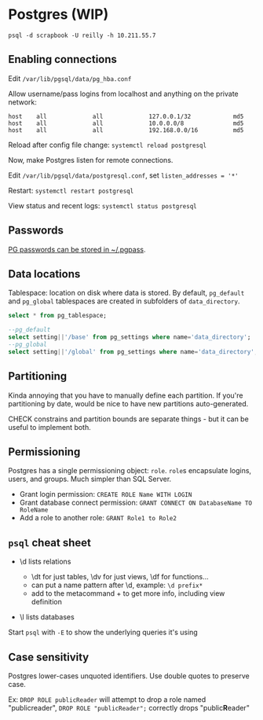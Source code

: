 # Postgres (WIP)

`psql -d scrapbook -U reilly -h 10.211.55.7`

## Enabling connections

Edit `/var/lib/pgsql/data/pg_hba.conf`

Allow username/pass logins from localhost and anything on the private network: 
```
host    all             all             127.0.0.1/32            md5
host    all             all             10.0.0.0/8              md5
host    all             all             192.168.0.0/16          md5
```

Reload after config file change: `systemctl reload postgresql`


Now, make Postgres listen for remote connections.

Edit `/var/lib/pgsql/data/postgresql.conf`, set `listen_addresses = '*'`

Restart: `systemctl restart postgresql`

View status and recent logs: `systemctl status postgresql`

## Passwords

[PG passwords can be stored in ~/.pgpass](https://www.postgresql.org/docs/8.3/libpq-pgpass.html).

## Data locations

Tablespace: location on disk where data is stored. By default, `pg_default` and `pg_global` tablespaces are created in subfolders of `data_directory`.

```sql
select * from pg_tablespace;
```

```sql
--pg_default
select setting||'/base' from pg_settings where name='data_directory';
--pg_global
select setting||'/global' from pg_settings where name='data_directory';
```

## Partitioning

Kinda annoying that you have to manually define each partition. If you're partitioning by date, would be nice to have new partitions auto-generated.

CHECK constrains and partition bounds are separate things - but it can be useful to implement both.

## Permissioning

Postgres has a single permissioning object: `role`. `role`s encapsulate logins, users, and groups. Much simpler than SQL Server.

* Grant login permission: `CREATE ROLE Name WITH LOGIN`
* Grant database connect permission: `GRANT CONNECT ON DatabaseName TO RoleName`
* Add a role to another role: `GRANT Role1 to Role2`

## `psql` cheat sheet

* \d lists relations
    * \dt for just tables, \dv for just views, \df for functions...
    * can put a name pattern after \d, example: `\d prefix*`
    * add  to the metacommand + to get more info, including view definition

* \l lists databases

Start `psql` with `-E` to show the underlying queries it's using

## Case sensitivity

Postgres lower-cases unquoted identifiers. Use double quotes to preserve case.

Ex: `DROP ROLE publicReader` will attempt to drop a role named "publicreader", `DROP ROLE "publicReader";` correctly drops "public**R**eader"